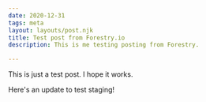 ```yaml
---
date: 2020-12-31
tags: meta
layout: layouts/post.njk
title: Test post from Forestry.io
description: This is me testing posting from Forestry.

---
```

This is just a test post. I hope it works.

Here's an update to test staging!